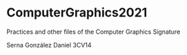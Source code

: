 # ComputerGraphics2021
Practices and other files of the Computer Graphics Signature

Serna González Daniel
3CV14

